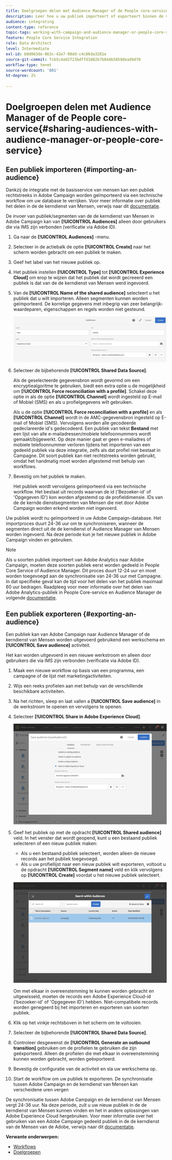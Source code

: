 ```yaml
---
title: Doelgroepen delen met Audience Manager of de People core-service
description: Leer hoe u uw publiek importeert of exporteert binnen de verschillende Adobe Experience Cloud-oplossingen.
audience: integrating
content-type: reference
topic-tags: working-with-campaign-and-audience-manager-or-people-core-service
feature: People Core Service Integration
role: Data Architect
level: Intermediate
exl-id: b0d063de-863c-42e7-98dd-c4c86da3281e
source-git-commit: fcb5c4a92f23bdffd1082b7b044b5859dead9d70
workflow-type: tm+mt
source-wordcount: '801'
ht-degree: 2%

---
```


# Doelgroepen delen met Audience Manager of de People core-service{#sharing-audiences-with-audience-manager-or-people-core-service}

## Een publiek importeren {#importing-an-audience}

Dankzij de integratie met de basisservice van mensen kan een publiek rechtstreeks in Adobe Campaign worden geïmporteerd via een technische workflow om uw database te verrijken. Voor meer informatie over publiek het delen in de de kerndienst van Mensen, verwijs naar dit [documentatie](https://experienceleague.adobe.com/docs/analytics/components/segmentation/segmentation-workflow/seg-publish.html).

De invoer van publiek/segmenten van de de kerndienst van Mensen in Adobe Campaign kan van **[!UICONTROL Audiences]** alleen door gebruikers die via IMS zijn verbonden (verificatie via Adobe ID).

1. Ga naar de **[!UICONTROL Audiences]** -menu.
1. Selecteer in de actiebalk de optie **[!UICONTROL Create]** naar het scherm worden gebracht om een publiek te maken.
1. Geef het label van het nieuwe publiek op.
1. Het publiek instellen **[!UICONTROL Type]** tot **[!UICONTROL Experience Cloud]** om erop te wijzen dat het publiek dat wordt gecreeerd een publiek is dat van de de kerndienst van Mensen werd ingevoerd.
1. Van de **[!UICONTROL Name of the shared audience]** selecteert u het publiek dat u wilt importeren. Alleen segmenten kunnen worden geïmporteerd. De korrelige gegevens met inbegrip van zeer belangrijk-waardeparen, eigenschappen en regels worden niet gesteund.

   ![](assets/aam_import_audience.png)

1. Selecteer de bijbehorende **[!UICONTROL Shared Data Source]**.

   Als de geselecteerde gegevensbron wordt gevormd om een encryptiealgoritme te gebruiken, biedt een extra optie u de mogelijkheid om **[!UICONTROL Force reconciliation with a profile]**. Schakel deze optie in als de optie **[!UICONTROL Channel]** wordt ingesteld op E-mail of Mobiel (SMS) en als u profielgegevens wilt gebruiken.

   Als u de optie **[!UICONTROL Force reconciliation with a profile]** en als **[!UICONTROL Channel]** wordt in de AMC-gegevensbron ingesteld op E-mail of Mobiel (SMS). Vervolgens worden alle gecodeerde gedeclareerde id&#39;s gedecodeerd. Een publiek van tekst **Bestand** met een lijst van alle e-mailadressen/mobiele telefoonnummers wordt gemaakt/bijgewerkt. Op deze manier gaat er geen e-mailadres of mobiele telefoonnummer verloren tijdens het importeren van een gedeeld publiek via deze integratie, zelfs als dat profiel niet bestaat in Campagne. Dit soort publiek kan niet rechtstreeks worden gebruikt, omdat het handmatig moet worden afgestemd met behulp van workflows.

1. Bevestig om het publiek te maken.

   Het publiek wordt vervolgens geïmporteerd via een technische workflow. Het bestaat uit records waarvan de id (&#39;Bezoeker-id&#39; of &#39;Opgegeven ID&#39;) kon worden afgestemd op de profieldimensie. IDs van de de kernde dienstsegmenten van Mensen die niet door Adobe Campaign worden erkend worden niet ingevoerd.

Uw publiek wordt nu geïmporteerd in uw Adobe Campaign-database. Het importproces duurt 24-36 uur om te synchroniseren, wanneer de segmenten direct uit de de kerndienst of Audience Manager van Mensen worden ingevoerd. Na deze periode kun je het nieuwe publiek in Adobe Campaign vinden en gebruiken.

>[!NOTE]
>
>Als u soorten publiek importeert van Adobe Analytics naar Adobe Campaign, moeten deze soorten publiek eerst worden gedeeld in People Core Service of Audience Manager. Dit proces duurt 12-24 uur en moet worden toegevoegd aan de synchronisatie van 24-36 uur met Campagne. In dat specifieke geval kan de tijd voor het delen van het publiek maximaal 60 uur bedragen. Raadpleeg voor meer informatie over het delen van Adobe Analytics-publiek in People Core-service en Audience Manager de volgende [documentatie](https://experienceleague.adobe.com/docs/analytics/components/segmentation/segmentation-workflow/seg-publish.html).

## Een publiek exporteren {#exporting-an-audience}

Een publiek kan van Adobe Campaign naar Audience Manager of de kerndienst van Mensen worden uitgevoerd gebruikend een werkschema en **[!UICONTROL Save audience]** activiteit.

Het kan worden uitgevoerd in een nieuwe werkstroom en alleen door gebruikers die via IMS zijn verbonden (verificatie via Adobe ID).

1. Maak een nieuwe workflow op basis van een programma, een campagne of de lijst met marketingactiviteiten.
1. Wijs een reeks profielen aan met behulp van de verschillende beschikbare activiteiten.
1. Na het richten, sleep en laat vallen a **[!UICONTROL Save audience]** in de werkstroom te openen en vervolgens te openen.
1. Selecteer **[!UICONTROL Share in Adobe Experience Cloud]**.

   ![](assets/aam_save_audience_activity.png)

1. Geef het publiek op met de opdracht **[!UICONTROL Shared audience]** veld. In het venster dat wordt geopend, kunt u een bestaand publiek selecteren of een nieuw publiek maken:

   * Als u een bestaand publiek selecteert, worden alleen de nieuwe records aan het publiek toegevoegd.
   * Als u uw profiellijst naar een nieuw publiek wilt exporteren, voltooit u de opdracht **[!UICONTROL Segment name]** veld en klik vervolgens op **[!UICONTROL Create]** voordat u het nieuwe publiek selecteert.

   ![](assets/aam_save_audience_segment_picker.png)

   Om met elkaar in overeenstemming te kunnen worden gebracht en uitgewisseld, moeten de records een Adobe Experience Cloud-id (&#39;bezoeker-id&#39; of &#39;Opgegeven ID&#39;) hebben. Niet-compatibele records worden genegeerd bij het importeren en exporteren van soorten publiek.

1. Klik op het vinkje rechtsboven in het scherm om te voltooien.
1. Selecteer de bijbehorende **[!UICONTROL Shared Data Source]**.
1. Controleer desgewenst de **[!UICONTROL Generate an outbound transition]** gebruiken om de profielen te gebruiken die zijn geëxporteerd. Alleen de profielen die met elkaar in overeenstemming kunnen worden gebracht, worden geëxporteerd.
1. Bevestig de configuratie van de activiteit en sla uw werkschema op.
1. Start de workflow om uw publiek te exporteren. De synchronisatie tussen Adobe Campaign en de kerndienst van Mensen kan verscheidene uren vergen

De synchronisatie tussen Adobe Campaign en de kerndienst van Mensen vergt 24-36 uur. Na deze periode, zult u uw nieuw publiek in de de kerndienst van Mensen kunnen vinden en het in andere oplossingen van Adobe Experience Cloud hergebruiken. Voor meer informatie over het gebruiken van een Adobe Campaign gedeeld publiek in de de kerndienst van de Mensen van de Adobe, verwijs naar dit [documentatie](https://experienceleague.adobe.com/docs/core-services/interface/audiences/t-audience-create.html).

**Verwante onderwerpen:**

* [Workflows](../../automating/using/get-started-workflows.md)
* [Doelgroepen](../../audiences/using/about-audiences.md)
